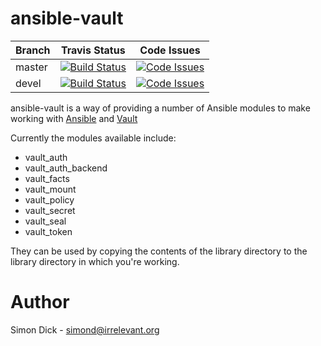 ansible-vault
=============

Branch | Travis Status | Code Issues
-------|-------|----
master | [![Build Status](https://travis-ci.org/sidick/ansible_vault.svg?branch=master)](https://travis-ci.org/sidick/ansible_vault) | [![Code Issues](https://www.quantifiedcode.com/api/v1/project/d9069ae56d9e4dd890ba6046345530a9/snapshot/origin:master:HEAD/badge.svg)](https://www.quantifiedcode.com/app/project/d9069ae56d9e4dd890ba6046345530a9)
devel | [![Build Status](https://travis-ci.org/sidick/ansible_vault.svg?branch=devel)](https://travis-ci.org/sidick/ansible_vault) | [![Code Issues](https://www.quantifiedcode.com/api/v1/project/d9069ae56d9e4dd890ba6046345530a9/snapshot/origin:devel:HEAD/badge.svg)](https://www.quantifiedcode.com/app/project/d9069ae56d9e4dd890ba6046345530a9)

ansible-vault is a way of providing a number of Ansible modules to make working
with [Ansible] and [Vault]

Currently the modules available include:

* vault_auth
* vault_auth_backend
* vault_facts
* vault_mount
* vault_policy
* vault_secret
* vault_seal
* vault_token

They can be used by copying the contents of the library directory to the library
directory in which you're working.

Author
======
Simon Dick - <simond@irrelevant.org>

[Ansible]: https://www.ansible.com/ "Automation For Everyone"
[Vault]: https://www.vaultproject.io/ "A tool for managing secrets"
